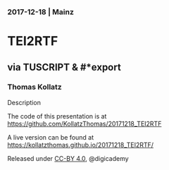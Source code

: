 ### 2017-12-18 | Mainz

# TEI2RTF

## via TUSCRIPT &amp; #*export

### Thomas Kollatz

Description

The code of this presentation is at https://github.com/KollatzThomas/20171218_TEI2RTF

A live version can be found at https://kollatzthomas.github.io/20171218_TEI2RTF/

Released under [CC-BY 4.0](https://creativecommons.org/licenses/by/4.0/), @digicademy
